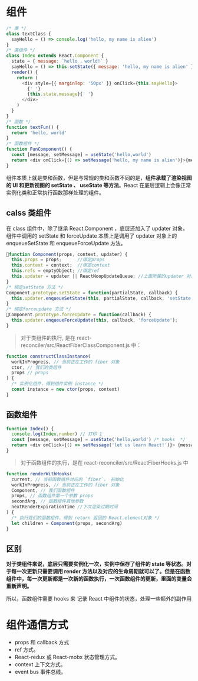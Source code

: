 # 组件

```js
/* 类 */
class textClass {
  sayHello = () => console.log('hello, my name is alien')
}
/* 类组件 */
class Index extends React.Component {
  state = { message: `hello ，world!` }
  sayHello = () => this.setState({ message: 'hello, my name is alien' })
  render() {
    return (
      <div style={{ marginTop: '50px' }} onClick={this.sayHello}>
        {' '}
        {this.state.message}{' '}
      </div>
    )
  }
}
/* 函数 */
function textFun() {
  return 'hello, world'
}
/* 函数组件 */
function FunComponent() {
  const [message, setMessage] = useState('hello,world')
  return <div onClick={() => setMessage('hello, my name is alien')}>{message}</div>
}
```

组件本质上就是类和函数，但是与常规的类和函数不同的是，**组件承载了渲染视图的 UI 和更新视图的 setState 、 useState 等方法**。React 在底层逻辑上会像正常实例化类和正常执行函数那样处理的组件。

## calss 类组件

在 class 组件中，除了继承 React.Component ，底层还加入了 updater 对象，组件中调用的 setState 和 forceUpdate 本质上是调用了 updater 对象上的 enqueueSetState 和 enqueueForceUpdate 方法。

```js
function Component(props, context, updater) {
  this.props = props;      //绑定props
  this.context = context;  //绑定context
  this.refs = emptyObject; //绑定ref
  this.updater = updater || ReactNoopUpdateQueue; //上面所属的updater 对象
}
/* 绑定setState 方法 */
Component.prototype.setState = function(partialState, callback) {
  this.updater.enqueueSetState(this, partialState, callback, 'setState');
}
/* 绑定forceupdate 方法 */
Component.prototype.forceUpdate = function(callback) {
  this.updater.enqueueForceUpdate(this, callback, 'forceUpdate');
}
```

> 对于类组件的执行, 是在 react-reconciler/src/ReactFiberClassComponent.js 中：

```js
function constructClassInstance(
  workInProgress, // 当前正在工作的 fiber 对象
  ctor, // 我们的类组件
  props // props
) {
  /* 实例化组件，得到组件实例 instance */
  const instance = new ctor(props, context)
}
```

## 函数组件

```js
function Index() {
  console.log(Index.number) // 打印 1
  const [message, setMessage] = useState('hello,world') /* hooks  */
  return <div onClick={() => setMessage('let us learn React!')}> {message} </div> /* 返回值 作为渲染ui */
}
```

> 对于函数组件的执行，是在 react-reconciler/src/ReactFiberHooks.js 中

```js
function renderWithHooks(
  current, // 当前函数组件对应的 `fiber`， 初始化
  workInProgress, // 当前正在工作的 fiber 对象
  Component, // 我们函数组件
  props, // 函数组件第一个参数 props
  secondArg, // 函数组件其他参数
  nextRenderExpirationTime //下次渲染过期时间
) {
  /* 执行我们的函数组件，得到 return 返回的 React.element对象 */
  let children = Component(props, secondArg)
}
```

## 区别

**对于类组件来说，底层只需要实例化一次，实例中保存了组件的 state 等状态。对于每一次更新只需要调用 render 方法以及对应的生命周期就可以了。但是在函数组件中，每一次更新都是一次新的函数执行，一次函数组件的更新，里面的变量会重新声明。**

所以，函数组件需要 hooks 来 记录 React 中组件的状态，处理一些额外的副作用

# 组件通信方式

- props 和 callback 方式
- ref 方式。
- React-redux 或 React-mobx 状态管理方式。
- context 上下文方式。
- event bus 事件总线。
